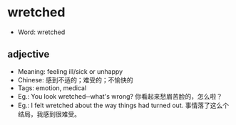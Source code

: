 # wretched

- Word: wretched

## adjective

- Meaning: feeling ill/sick or unhappy
- Chinese: 感到不适的；难受的；不愉快的
- Tags: emotion, medical
- Eg.: You look wretched─what's wrong? 你看起来愁眉苦脸的，怎么啦？
- Eg.: I felt wretched about the way things had turned out. 事情落了这么个结局，我感到很难受。

